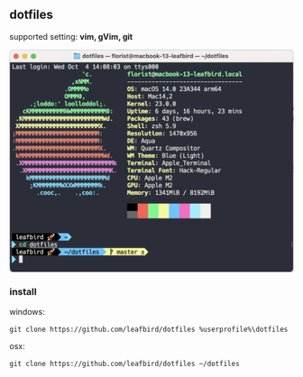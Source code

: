 ## dotfiles

supported setting: **vim, gVim, git**

![](./screenshots/mac_terminal.png)

### install

windows:
```
git clone https://github.com/leafbird/dotfiles %userprofile%\dotfiles
```

osx:
```
git clone https://github.com/leafbird/dotfiles ~/dotfiles
```